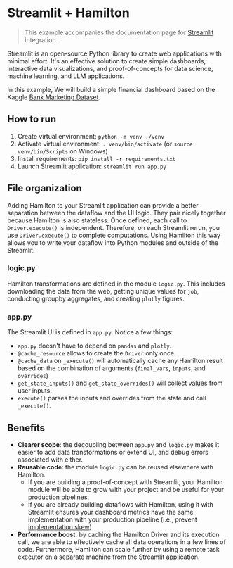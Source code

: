 # Streamlit + Hamilton

> This example accompanies the documentation page for [Streamlit](https://hamilton.dagworks.io/en/latest/integrations/streamlit/) integration.

Streamlit is an open-source Python library to create web applications with minimal effort. It's an effective solution to create simple dashboards, interactive data visualizations, and proof-of-concepts for data science, machine learning, and LLM applications.

In this example, We will build a simple financial dashboard based on the Kaggle [Bank Marketing Dataset](https://www.kaggle.com/datasets/janiobachmann/bank-marketing-dataset).

## How to run
1. Create virtual environment: `python -m venv ./venv`
2. Activate virtual environment: `. venv/bin/activate` (or `source venv/bin/Scripts` on Windows)
3. Install requirements: `pip install -r requirements.txt`
4. Launch Streamlit application: `streamlit run app.py`


## File organization
Adding Hamilton to your Streamlit application can provide a better separation between the dataflow and the UI logic. They pair nicely together because Hamilton is also stateless. Once defined, each call to `Driver.execute()` is independent. Therefore, on each Streamlit rerun, you use `Driver.execute()` to complete computations. Using Hamilton this way allows you to write your dataflow into Python modules and outside of the Streamlit.

### logic.py
Hamilton transformations are defined in the module `logic.py`. This includes downloading the data from the web, getting unique values for `job`, conducting groupby aggregates, and creating `plotly` figures.

### app.py
The Streamlit UI is defined in `app.py`. Notice a few things:
- `app.py` doesn't have to depend on `pandas` and `plotly`.
- `@cache_resource` allows to create the `Driver` only once.
- `@cache_data` on `_execute()` will automatically cache any Hamilton result based on the combination of arguments (`final_vars`, `inputs`, and `overrides`)
- `get_state_inputs()` and `get_state_overrides()` will collect values from user inputs.
- `execute()` parses the inputs and overrides from the state and call `_execute()`.


## Benefits
- **Clearer scope**: the decoupling between `app.py` and `logic.py` makes it easier to add data transformations or extend UI, and debug errors associated with either.
- **Reusable code**: the module `logic.py` can be reused elsewhere with Hamilton.
    - If you are building a proof-of-concept with Streamlit, your Hamilton module will be able to grow with your project and be useful for your production pipelines.
    - If you are already building dataflows with Hamilton, using it with Streamlit ensures your dashboard metrics have the same implementation with your production pipeline (i.e., prevent [implementation skew](https://building.nubank.com.br/dealing-with-train-serve-skew-in-real-time-ml-models-a-short-guide/))
- **Performance boost**: by caching the Hamilton Driver and its execution call, we are able to effectively cache all data operations in a few lines of code. Furthermore, Hamilton can scale further by using a remote task executor on a separate machine from the Streamlit application.
